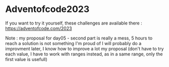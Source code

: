 # Adventofcode2023
If you want to try it yourself, these challenges are available there :
https://adventofcode.com/2023

Note : my proposal for day05 - second part is really a mess, 5 hours to reach a solution is not something I'm proud of
I will probably do a improvment later, I know how to improve a lot my proposal (don't have to try each value, I have to 
work with ranges instead, as in a same range, only the first value is usefull)
